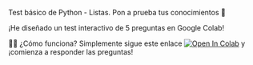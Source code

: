 Test básico de Python - Listas. Pon a prueba tus conocimientos 🚀

¡He diseñado un test interactivo de 5 preguntas en Google Colab! 

👩‍💻 ¿Cómo funciona?
Simplemente sigue este enlace [![Open In Colab](https://colab.research.google.com/assets/colab-badge.svg)](https://colab.research.google.com/github/bcamandone/Python/blob/main/Basic_Python_test__Listas.ipynb)
y ¡comienza a responder las preguntas!

